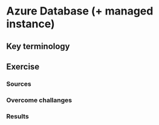 # Azure Database (+ managed instance) 

## Key terminology



## Exercise



### Sources



### Overcome challanges



### Results

